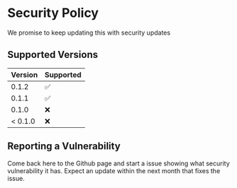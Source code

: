 # Security Policy

We promise to keep updating this with security updates

## Supported Versions

| Version | Supported          |
| ------- | ------------------ |
| 0.1.2   | :white_check_mark: |
| 0.1.1   | :white_check_mark: |
| 0.1.0   | :x: |
| < 0.1.0   | :x:                |

## Reporting a Vulnerability

Come back here to the Github page and start a issue showing what security vulnerability it has. Expect an update within the next month that fixes the issue.
